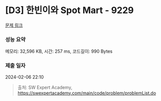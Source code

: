 # [D3] 한빈이와 Spot Mart - 9229 

[문제 링크](https://swexpertacademy.com/main/code/problem/problemDetail.do?contestProbId=AW8Wj7cqbY0DFAXN) 

### 성능 요약

메모리: 32,596 KB, 시간: 257 ms, 코드길이: 990 Bytes

### 제출 일자

2024-02-06 22:10



> 출처: SW Expert Academy, https://swexpertacademy.com/main/code/problem/problemList.do
